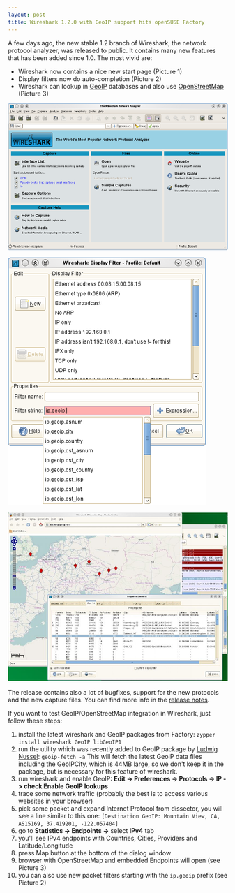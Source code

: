 ```yaml
---
layout: post
title: Wireshark 1.2.0 with GeoIP support hits openSUSE Factory
---
```


A few days ago, the new stable 1.2 branch of Wireshark, the network protocol analyzer, was released to public. It contains many new features that has been added since 1.0. The most vivid are:

* Wireshark now contains a nice new start page (Picture 1)
* Display filters now do auto-completion (Picture 2)
* Wireshark can lookup in [GeoIP](http://geolite.maxmind.com/download/geoip/database/) databases and also use [OpenStreetMap](http://www.openstreetmap.org/) (Picture 3)

![wireshark-start](/assets/wireshark-start.png)

![wireshark-autocomplete](/assets/wireshark-autocomplete.png)

![wireshark-map](/assets/wireshark-map.jpg)

The release contains also a lot of bugfixes, support for the new protocols and the new capture files. You can find more info in the [release notes](http://www.wireshark.org/docs/relnotes/wireshark-1.2.0.html).

If you want to test GeoIP/OpenStreetMap integration in Wireshark, just follow these steps:

1. install the latest wireshark and GeoIP packages from Factory: `zypper install wireshark GeoIP libGeoIP1`
2. run the utility which was recently added to GeoIP package by [Ludwig Nussel](http://www.suse.de/~lnussel/): `geoip-fetch -a` This will fetch the latest GeoIP data files including the GeoIPCity, which is 44MB large, so we don't keep it in the package, but is necessary for this feature of wireshark.
3. run wireshark and enable GeoIP: **Edit -> Preferences -> Protocols -> IP -> check Enable GeoIP lookups**
4. trace some network traffic (probably the best is to access various websites in your browser)
5. pick some packet and expand Internet Protocol from dissector, you will see a line similar to this one: `[Destination GeoIP: Mountain View, CA, AS15169, 37.419201, -122.057404]`
6. go to **Statistics -> Endpoints ->** select **IPv4** tab
7. you'll see IPv4 endpoints with Countries, Cities, Providers and Latitude/Longitude
8. press Map button at the bottom of the dialog window
9. browser with OpenStreetMap and embedded Endpoints will open (see Picture 3)
10. you can also use new packet filters starting with the `ip.geoip` prefix (see Picture 2)
